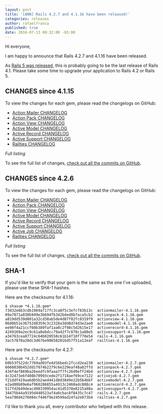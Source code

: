 ```yaml
---
layout: post
title: '[ANN] Rails 4.2.7 and 4.1.16 have been released!'
categories: releases
author: rafaelfranca
published: true
date: 2016-07-13 00:32:00 -03:00
---
```


Hi everyone,

I am happy to announce that Rails 4.2.7 and 4.1.16 have been released.

As [Rails 5 was released](https://rubyonrails.org/2016/6/30/Rails-5-0-final), this is probably
going to be the last release of Rails 4.1. Please take some time to upgrade your application to
Rails 4.2 or Rails 5.

## CHANGES since 4.1.15

To view the changes for each gem, please read the changelogs on GitHub:

* [Action Mailer CHANGELOG](https://github.com/rails/rails/blob/v4.1.16/actionmailer/CHANGELOG.md)
* [Action Pack CHANGELOG](https://github.com/rails/rails/blob/v4.1.16/actionpack/CHANGELOG.md)
* [Action View CHANGELOG](https://github.com/rails/rails/blob/v4.1.16/actionview/CHANGELOG.md)
* [Active Model CHANGELOG](https://github.com/rails/rails/blob/v4.1.16/activemodel/CHANGELOG.md)
* [Active Record CHANGELOG](https://github.com/rails/rails/blob/v4.1.16/activerecord/CHANGELOG.md)
* [Active Support CHANGELOG](https://github.com/rails/rails/blob/v4.1.16/activesupport/CHANGELOG.md)
* [Railties CHANGELOG](https://github.com/rails/rails/blob/v4.1.16/railties/CHANGELOG.md)

*Full listing*

To see the full list of changes, [check out all the commits on
GitHub](https://github.com/rails/rails/compare/v4.1.15...v4.1.16).

## CHANGES since 4.2.6

To view the changes for each gem, please read the changelogs on GitHub:

* [Action Mailer CHANGELOG](https://github.com/rails/rails/blob/v4.2.7/actionmailer/CHANGELOG.md)
* [Action Pack CHANGELOG](https://github.com/rails/rails/blob/v4.2.7/actionpack/CHANGELOG.md)
* [Action View CHANGELOG](https://github.com/rails/rails/blob/v4.2.7/actionview/CHANGELOG.md)
* [Active Model CHANGELOG](https://github.com/rails/rails/blob/v4.2.7/activemodel/CHANGELOG.md)
* [Active Record CHANGELOG](https://github.com/rails/rails/blob/v4.2.7/activerecord/CHANGELOG.md)
* [Active Support CHANGELOG](https://github.com/rails/rails/blob/v4.2.7/activesupport/CHANGELOG.md)
* [Active Job CHANGELOG](https://github.com/rails/rails/blob/v4.2.7/activejob/CHANGELOG.md)
* [Railties CHANGELOG](https://github.com/rails/rails/blob/v4.2.7/railties/CHANGELOG.md)

*Full listing*

To see the full list of changes, [check out all the commits on
GitHub](https://github.com/rails/rails/compare/v4.2.6...v4.2.7).

## SHA-1

If you'd like to verify that your gem is the same as the one I've uploaded,
please use these SHA-1 hashes.

Here are the checksums for 4.1.16:

```
$ shasum *4.1.16.gem*
73d32e6b3cdb1969a717fc3ca8f5c3efcf83b13c  actionmailer-4.1.16.gem
09a7871a038b949e3b694fb342b4ed8b7aca5cb2  actionpack-4.1.16.gem
a819dd539d801a32cd38ab5de4d87f02fc0319f9  actionview-4.1.16.gem
06d0b51e36752d8359c3c2328a3dd8d74d3e2ae0  activemodel-4.1.16.gem
ee90f4a21ccf60b389faf1aa0c2f98c5d2615e17  activerecord-4.1.16.gem
4249169a2ec9c61a0ebdcc79a42f7c878c1a88e5  activesupport-4.1.16.gem
a34763cea87724c64b020550c61b14f10f770e54  rails-4.1.16.gem
3ac57878a20dc3d676e90658201bd57f51a12eaf  railties-4.1.16.gem
```

Here are the checksums for 4.2.7:

```
$ shasum *4.2.7.gem*
60b53f522dc7769ad03fe4d16bedc2fccd2ea238  actionmailer-4.2.7.gem
6660830b452dd1f074b2279c6e229eaf48a82ffd  actionpack-4.2.7.gem
434f4ef869ba26eedfc9faaa7f7fc26d9eff24b4  actionview-4.2.7.gem
4c32473e6f408b70993cede2f1718aef69ce7122  activejob-4.2.7.gem
f21ddf419aa6db5b2aed441d8d3849e22b5b4bbf  activemodel-4.2.7.gem
e2ad80b89e6af968286855a4913c2460adc888c4  activerecord-4.2.7.gem
517fd2649deacd98339954ac41d5378e8215a98a  activesupport-4.2.7.gem
34475b44a9195d440523af4a0cbac8f8435c7c47  rails-4.2.7.gem
5ea798d4276084cf446f9e24599ad24fa2e873b4  railties-4.2.7.gem
```

I'd like to thank you all, every contributor who helped with this release.
